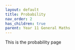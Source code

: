 ```yaml
---
layout: default
title: Probability
nav_order: 2
has_children: true
parent: Year 11 General Maths
---
```

This is the probability page
